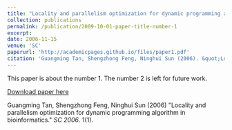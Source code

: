 ```yaml
---
title: "Locality and parallelism optimization for dynamic programming algorithm in bioinformatics"
collection: publications
permalink: /publication/2009-10-01-paper-title-number-1
excerpt:
date: 2006-11-15
venue: 'SC'
paperurl: 'http://academicpages.github.io/files/paper1.pdf'
citation: 'Guangming Tan, Shengzhong Feng, Ninghui Sun (2006). &quot;Locality and parallelism optimization for dynamic programming algorithm in bioinformatics.&quot; <i>SC 2006</i>. 1(1).'
---
```

This paper is about the number 1. The number 2 is left for future work.

[Download paper here](http://academicpages.github.io/files/paper1.pdf)

Guangming Tan, Shengzhong Feng, Ninghui Sun (2006) "Locality and parallelism optimization for dynamic programming algorithm in bioinformatics." <i>SC 2006</i>. 1(1).
